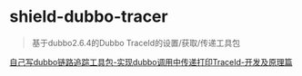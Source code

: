# shield-dubbo-tracer
> 基于dubbo2.6.4的Dubbo TraceId的设置/获取/传递工具包

[自己写dubbo链路追踪工具包-实现dubbo调用中传递打印TraceId-开发及原理篇](http://wuwenliang.net/2019/02/21/%E8%87%AA%E5%B7%B1%E5%86%99dubbo%E9%93%BE%E8%B7%AF%E8%BF%BD%E8%B8%AA%E5%B7%A5%E5%85%B7%E5%8C%85-%E5%AE%9E%E7%8E%B0dubbo%E8%B0%83%E7%94%A8%E4%B8%AD%E4%BC%A0%E9%80%92%E6%89%93%E5%8D%B0TraceId-%E5%BC%80%E5%8F%91%E5%8F%8A%E5%8E%9F%E7%90%86%E7%AF%87/)
